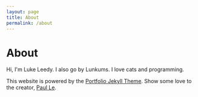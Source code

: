 ```yaml
---
layout: page
title: About
permalink: /about
---
```


# About

Hi, I'm Luke Leedy. I also go by Lunkums. I love cats and programming.

This website is powered by the [Portfolio Jekyll Theme](lenpaul.github.io/portfolio-jekyll-theme/). Show some love to the creator, [Paul Le](https://github.com/LeNPaul).
